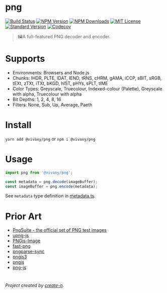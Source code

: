 # png

[![Build Status][travis-image]][travis-url]
[![NPM Version][npm-version-image]][npm-url]
[![NPM Downloads][npm-downloads-image]][npm-url]
[![MIT License][license-image]][license-url]
[![Standard Version][standard-version-image]][standard-version-url]
[![Codecov][codecov-image]][codecov-url]

> 🖼A full-featured PNG decoder and encoder.

# Supports

- Environments: Browsers and Node.js
- Chunks: IHDR, PLTE, IDAT, IEND, tRNS, cHRM, gAMA, iCCP, sBIT, sRGB, tEXt, zTXt, iTXt, bKGD, hIST, pHYs, sPLT, tIME
- Color Types: Greyscale, Truecolour, Indexed-colour (Palette), Greyscale with alpha, Truecolour with alpha
- Bit Depths: 1, 2, 4, 8, 16
- Filters: None, Sub, Up, Average, Paeth

# Install

`yarn add @vivaxy/png` or `npm i @vivaxy/png`

# Usage

```js
import png from '@vivaxy/png';

const metadata = png.decode(imageBuffer);
const imageBuffer = png.encode(metadata);
```

See `metadata` type definition in [metadata.ts](src/helpers/metadata.ts).

# Prior Art

- [PngSuite - the official set of PNG test images](http://www.schaik.com/pngsuite/)
- [upng-js](https://github.com/photopea/UPNG.js)
- [PNGjs-Image](https://github.com/YahooArchive/pngjs-image)
- [fast-png](https://github.com/image-js/fast-png)
- [pngparse-sync](https://github.com/mikolalysenko/pngparse-sync)
- [pngjs3](https://github.com/gforge/pngjs3)
- [pngjs](https://github.com/lukeapage/pngjs)
- [png-js](https://github.com/foliojs/png.js)

#

_Project created by [create-n](https://github.com/vivaxy/create-n)._

[travis-image]: https://img.shields.io/travis/vivaxy/png.svg?style=flat-square
[travis-url]: https://travis-ci.org/vivaxy/png
[npm-version-image]: https://img.shields.io/npm/v/@vivaxy/png.svg?style=flat-square
[npm-url]: https://www.npmjs.com/package/@vivaxy/png
[npm-downloads-image]: https://img.shields.io/npm/dt/@vivaxy/png.svg?style=flat-square
[license-image]: https://img.shields.io/npm/l/@vivaxy/png.svg?style=flat-square
[license-url]: LICENSE
[standard-version-image]: https://img.shields.io/badge/release-standard%20version-brightgreen.svg?style=flat-square
[standard-version-url]: https://github.com/conventional-changelog/standard-version
[codecov-image]: https://img.shields.io/codecov/c/github/vivaxy/png.svg?style=flat-square
[codecov-url]: https://codecov.io/gh/vivaxy/png
